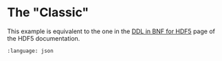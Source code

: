 # The "Classic"

This example is equivalent to the one in the
[DDL in BNF for HDF5](https://support.hdfgroup.org/documentation/hdf5/latest/_d_d_l_b_n_f114.html) page of the HDF5 documentation.

```{literalinclude} classic.json
:language: json
```
